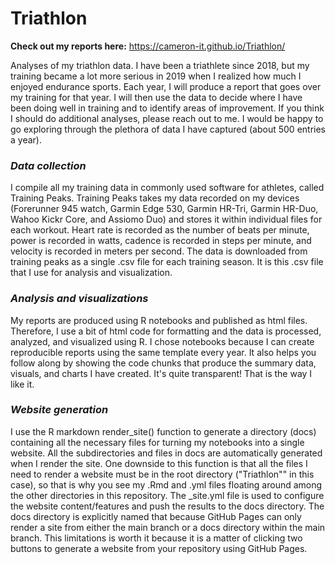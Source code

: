 

# Triathlon
**Check out my reports here:**
https://cameron-it.github.io/Triathlon/

Analyses of my triathlon data. I have been a triathlete since 2018, but my training became a lot more serious in 2019 when I realized how much I enjoyed endurance sports. Each year, I will produce a report that goes over my training for that year. I will then use the data to decide where I have been doing well in training and to identify areas of improvement. If you think I should do additional analyses, please reach out to me. I would be happy to go exploring through the plethora of data I have captured (about 500 entries a year).

### *Data collection* 
I compile all my training data in commonly used software for athletes, called Training Peaks. Training Peaks takes my data recorded on my devices (Forerunner 945 watch, Garmin Edge 530, Garmin HR-Tri, Garmin HR-Duo, Wahoo Kickr Core, and Assiomo Duo) and stores it within individual files for each workout. Heart rate is recorded as the number of beats per minute, power is recorded in watts, cadence is recorded in steps per minute, and velocity is recorded in meters per second. The data is downloaded from training peaks as a single .csv file for each training season. It is this .csv file that I use for analysis and visualization.

### *Analysis and visualizations* 
My reports are produced using R notebooks and published as html files. Therefore, I use a bit of html code for formatting and the data is processed, analyzed, and visualized using R. I chose notebooks because I can create reproducible reports using the same template every year. It also helps you follow along by showing the code chunks that produce the summary data, visuals, and charts I have created. It's quite transparent! That is the way I like it.

### *Website generation* 
I use the R markdown render_site() function to generate a directory (docs) containing all the necessary files for turning my notebooks into a single website. All the subdirectories and files in docs are automatically generated when I render the site. One downside to this function is that all the files I need to render a website must be in the root directory ("Triathlon"" in this case), so that is why you see my .Rmd and .yml files floating around among the other directories in this repository. The _site.yml file is used to configure the website content/features and push the results to the docs directory. The docs directory is explicitly named that because GitHub Pages can only render a site from either the main branch or a docs directory within the main branch. This limitations is worth it because it is a matter of clicking two buttons to generate a website from your repository using GitHub Pages.
